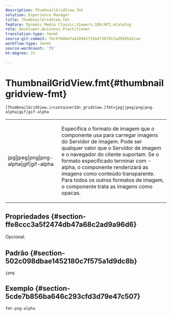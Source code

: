 ```yaml
---
description: ThumbnailGridView.fmt
solution: Experience Manager
title: ThumbnailGridView.fmt
feature: Dynamic Media Classic,Viewers,SDK/API,eCatalog
role: Developer,Business Practitioner
translation-type: tm+mt
source-git-commit: f6c97606d7a4209427316d7367013ad9585a5cae
workflow-type: tm+mt
source-wordcount: '75'
ht-degree: 1%

---
```



# ThumbnailGridView.fmt{#thumbnailgridview-fmt}

`[ThumbnailGridView.|<containerId>_gridView.]fmt=jpg|jpeg|png|png-alpha|gif|gif-alpha`

<table id="table_4620F51BD77149FDB68F1FBECC443801"> 
 <tbody> 
  <tr> 
   <td> <p> <span class="codeph"> jpg|jpeg|png|png-alpha|gif|gif-alpha</span> </p> </td> 
   <td> <p>Especifica o formato de imagem que o componente usa para carregar imagens do Servidor de imagem. Pode ser qualquer valor que o Servidor de imagem e o navegador do cliente suportam. Se o formato especificado terminar com <span class="codeph"> -alpha</span>, o componente renderizará as imagens como conteúdo transparente. Para todos os outros formatos de imagem, o componente trata as imagens como opacas. </p> </td> 
  </tr> 
 </tbody> 
</table>

## Propriedades {#section-ffe8ccc3a5f2474db47a68c2ad9a96d6}

Opcional.

## Padrão {#section-502c098dbae1452180c7f575a1d9dc8b}

`jpeg`

## Exemplo {#section-5cde7b856ba646c293cfd3d79e47c507}

`fmt-png-alpha`
